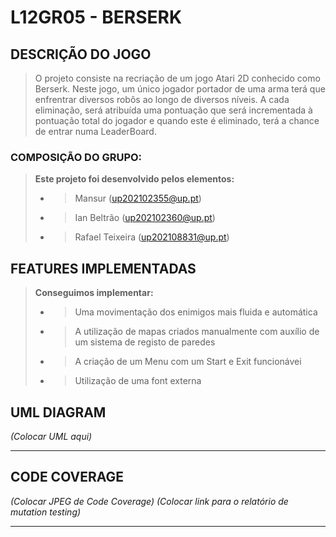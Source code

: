 # L12GR05 - BERSERK

## DESCRIÇÃO DO JOGO
> 
> O projeto consiste na recriação de um jogo Atari 2D conhecido como Berserk. Neste jogo, um único jogador portador de uma arma terá que enfrentrar diversos robôs ao longo de diversos níveis.
> A cada eliminação, será atribuída uma pontuação que será incrementada à pontuação total do jogador e quando este é eliminado, terá a chance de entrar numa LeaderBoard.
> 
>
### COMPOSIÇÃO DO GRUPO:
> 
> **Este projeto foi desenvolvido pelos elementos:**
> - > Mansur (up202102355@up.pt)
> - >Ian Beltrão (up202102360@up.pt)
> - >Rafael Teixeira (up202108831@up.pt)
> 

## FEATURES IMPLEMENTADAS
> 
> **Conseguimos implementar:**
>
> - > Uma movimentação dos enimigos mais fluida e automática
> - > A utilização de mapas criados manualmente com auxílio de um sistema de registo de paredes
> - > A criação de um Menu com um Start e Exit funcionávei
> - > Utilização de uma font externa
> 


## UML DIAGRAM
_(Colocar UML aqui)_ </br>
___

## CODE COVERAGE
_(Colocar JPEG de Code Coverage)_
_(Colocar link para  o relatório de mutation testing)_
___
